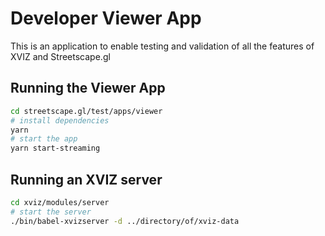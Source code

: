# Developer Viewer App

This is an application to enable testing and validation of all the features of XVIZ and Streetscape.gl

## Running the Viewer App

```bash
cd streetscape.gl/test/apps/viewer
# install dependencies
yarn
# start the app
yarn start-streaming
```

## Running an XVIZ server

```bash
cd xviz/modules/server
# start the server 
./bin/babel-xvizserver -d ../directory/of/xviz-data
```
